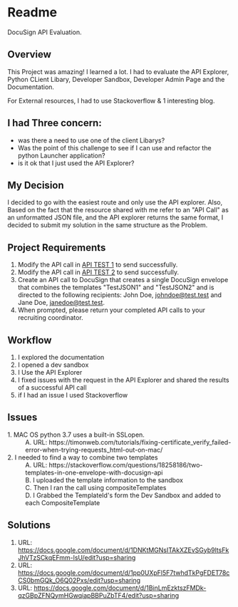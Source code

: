 # Readme
DocuSign API Evaluation.

## Overview
This Project was amazing! I learned a lot. I had to evaluate the API Explorer, Python CLient Libary, Developer Sandbox, Developer Admin Page and the Documentation.

For External resources, I had to use Stackoverflow & 1 interesting blog.

## I had Three concern:
- was there a need to use one of the client Libarys?
- Was the point of this challenge to see if I can use and refactor the python Launcher application?
- is it ok that I just used the API Explorer?


## My Decision
I decided to go with the easiest route and only use the API explorer. Also, Based on the fact that the resource shared with me refer to an "API Call" as an unformatted JSON file, and the API explorer returns the same format, I decided to submit my solution in the same structure as the Problem.

## Project Requirements
1. Modify the API call in  [API TEST 1](https://github.com/DSTCSM/Technical-Assessment/blob/master/API%20Test%20) to send successfully.
2. Modify the API call in  [API TEST 2](https://github.com/DSTCSM/Technical-Assessment/blob/master/API%20Test%202) to send successfully.
3. Create an API call to DocuSign that creates a single DocuSign envelope that combines the templates "TestJSON1" and "TestJSON2" and is directed to the following recipients: John Doe, johndoe@test.test and Jane Doe, janedoe@test.test.
4. When prompted, please return your completed API calls to your recruiting coordinator.

## Workflow
1. I explored the documentation
2. I opened a dev sandbox
3. I Use the API Explorer
4. I fixed issues with the request in the API Explorer and shared the results of a successful API call
5. if I had an issue I used Stackoverflow

## Issues

<dl>
<dt>1. MAC OS python 3.7 uses a built-in SSLopen.</dt>
  <dd> A. URL: https://timonweb.com/tutorials/fixing-certificate_verify_failed-error-when-trying-requests_html-out-on-mac/</dd>
<dt>2. I needed to find a way to combine two templates</dt>
  <dd>  A. URL: https://stackoverflow.com/questions/18258186/two-templates-in-one-envelope-with-docusign-api</dd>
  <dd>  B. I uploaded the template information to the sandbox</dd>
  <dd>  C. Then I ran the call using compositeTemplates</dd>
  <dd>  D. I Grabbed the TemplateId's form the Dev Sandbox and added to each CompositeTemplate</dd>
      
</dl>

## Solutions
1. URL: https://docs.google.com/document/d/1DNKtMGNsITAkXZEvSGyb9ltsFkJhVTzSCkqEFmm-lsU/edit?usp=sharing
2. URL: https://docs.google.com/document/d/1pp0UXpFl5F7twhdTkPgFDET78cCS0bmGQk_O6Q02Pxs/edit?usp=sharing
3. URL: https://docs.google.com/document/d/1BinLmEzktszFMDk-qzGBpZFNQymHGwqiapBBPuZbTF4/edit?usp=sharing
